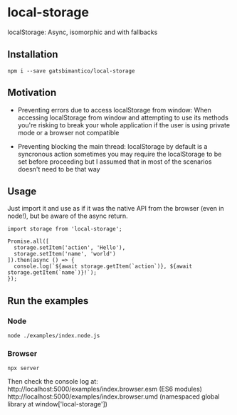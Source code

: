 # local-storage
localStorage: Async, isomorphic and with fallbacks

## Installation

`npm i --save gatsbimantico/local-storage`

## Motivation

- Preventing errors due to access localStorage from window:
  When accessing localStorage from window and attempting to use its methods
  you're risking to break your whole application if the user is
  using private mode or a browser not compatible

- Preventing blocking the main thread:
  localStorage by default is a syncronous action
  sometimes you may require the localStorage to be set before proceeding
  but I assumed that in most of the scenarios doesn't need to be that way

## Usage

Just import it and use as if it was the native API from the browser (even in node!),
but be aware of the async return.

```
import storage from 'local-storage';

Promise.all([
  storage.setItem('action', 'Hello'),
  storage.setItem('name', 'world')
]).then(async () => {
  console.log(`${await storage.getItem(`action`)}, ${await storage.getItem(`name`)}!`);
});
```

## Run the examples

### Node

`node ./examples/index.node.js`

### Browser

`npx server`

Then check the console log at:
http://localhost:5000/examples/index.browser.esm (ES6 modules)
http://localhost:5000/examples/index.browser.umd (namespaced global library at window['local-storage'])
